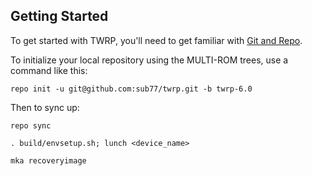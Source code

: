 Getting Started
---------------

To get started with TWRP, you'll need to get
familiar with [Git and Repo](http://source.android.com/download/using-repo).

To initialize your local repository using the MULTI-ROM trees, use a command like this:

    repo init -u git@github.com:sub77/twrp.git -b twrp-6.0

Then to sync up:

    repo sync

    . build/envsetup.sh; lunch <device_name>
    
    mka recoveryimage
